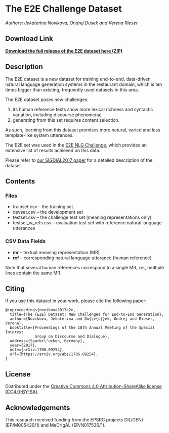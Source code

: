 
The E2E Challenge Dataset
=========================

_Authors: Jekaterina Novikova, Ondrej Dusek and Verena Rieser_

Download Link
-------------

**[Download the full release of the E2E dataset here (ZIP)](https://github.com/tuetschek/e2e-dataset/releases/download/v1.0.0/e2e-dataset.zip)**

Description
-----------

The E2E dataset is a new dataset for training end-to-end, data-driven natural 
language generation systems in the restaurant domain, which is ten times bigger 
than existing, frequently used datasets in this area. 

The E2E dataset poses new challenges: 
1) its human reference texts show more lexical richness and syntactic variation, 
   including discourse phenomena;
2) generating from this set requires content selection. 

As such, learning from this dataset promises more natural, varied and less 
template-like system utterances.

The E2E set was used in the [E2E NLG Challenge](http://www.macs.hw.ac.uk/InteractionLab/E2E/),
which provides an extensive list of results achieved on this data.

Please refer to [our SIGDIAL2017 paper](https://arxiv.org/abs/1706.09254) for 
a detailed description of the dataset.

Contents
--------

### Files ###

* trainset.csv – the training set
* devset.csv – the development set
* testset.csv – the challenge test set (meaning representations only)
* testset_w_refs.csv – evaluation test set with reference natural language 
    utterances

### CSV Data Fields ###

- **mr** – textual meaning representation (MR)
- **ref** – corresponding natural language utterance (human reference)

Note that several human references correspond to a single MR, i.e., multiple 
lines contain the same MR.

Citing
------

If you use this dataset in your work, please cite the following paper:

```
@inproceedings{novikova2017e2e,
  title={The {E2E} Dataset: New Challenges for End-to-End Generation},
  author={Novikova, Jekaterina and Du{\v{s}}ek, Ondrej and Rieser, Verena},
  booktitle={Proceedings of the 18th Annual Meeting of the Special Interest 
             Group on Discourse and Dialogue},
  address={Saarbr\"ucken, Germany},
  year={2017},
  note={arXiv:1706.09254},
  url={https://arxiv.org/abs/1706.09254},
}
```

License
-------

Distributed under the [Creative Commons 4.0 Attribution-ShareAlike license
(CC4.0-BY-SA)](https://creativecommons.org/licenses/by-sa/4.0/).


Acknowledgements
----------------

This research received funding from the EPSRC projects DILiGENt (EP/M005429/1) and MaDrIgAL (EP/N017536/1).
